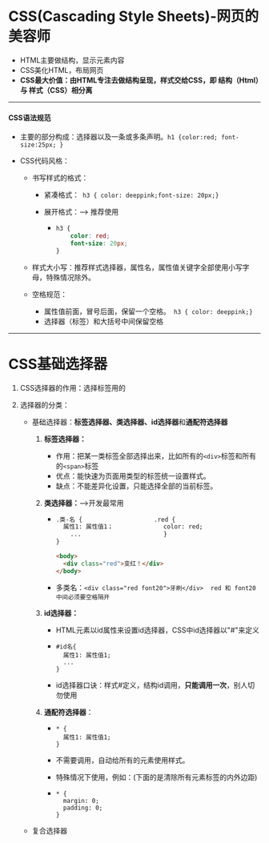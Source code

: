 # CSS(Cascading Style Sheets)-网页的美容师

* HTML主要做结构，显示元素内容
* CSS美化HTML，布局网页
* **CSS最大价值：由HTML专注去做结构呈现，样式交给CSS，即 结构（Html）与 样式（CSS）相分离**

***

#### CSS语法规范

* 主要的部分构成：选择器以及一条或多条声明。`h1 {color:red; font-size:25px; }`

* CSS代码风格：

  * 书写样式的格式：

    * 紧凑格式：` h3 { color: deeppink;font-size: 20px;}`

    * 展开格式：--> 推荐使用

      * ```css
        h3 {
        	color: red;
        	font-size: 20px;
        }
        ```

  * 样式大小写：推荐样式选择器，属性名，属性值关键字全部使用小写字母，特殊情况除外。

  * 空格规范：

    * 属性值前面，冒号后面，保留一个空格。` h3 { color: deeppink;}`
    * 选择器（标签）和大括号中间保留空格

***

# CSS基础选择器

1. CSS选择器的作用：选择标签用的

2. 选择器的分类：

   * 基础选择器：**标签选择器、类选择器、id选择器**和**通配符选择器**

     1. **标签选择器：**

        * 作用：把某一类标签全部选择出来，比如所有的`<div>`标签和所有的`<span>`标签
        * 优点：能快速为页面用类型的标签统一设置样式。
        * 缺点：不能差异化设置，只能选择全部的当前标签。

     2. **类选择器：**-->开发最常用

        * ```html
          .类-名 {					.red {
          	属性1: 属性值1；				color: red;
              ...						}
          }
          
          <body>
          	<div class="red">变红！</div> 
          </body>
          ```

        * 多类名：`<div class="red font20">牙刷</div>  red 和 font20 中间必须要空格隔开` 

     3. **id选择器：**

        * HTML元素以id属性来设置id选择器，CSS中id选择器以"#"来定义

        * ```
          #id名{
          	属性1: 属性值1;
          	...
          }
          ```

        * id选择器口诀：样式#定义，结构id调用，**只能调用一次**，别人切勿使用

     4. **通配符选择器**：

        * ```
          * {
          	属性1: 属性值1;
          }
          ```

        * 不需要调用，自动给所有的元素使用样式。

        * 特殊情况下使用，例如：(下面的是清除所有元素标签的内外边距)

        * ```
          * {
          	margin: 0;
          	padding: 0;
          }
          ```

   * 复合选择器
